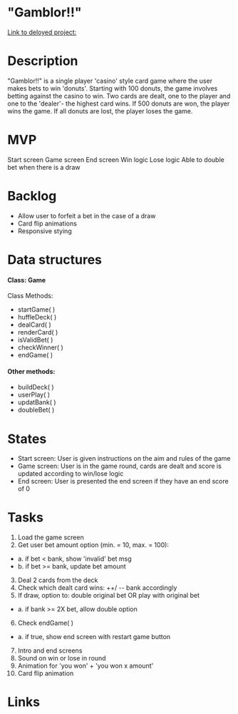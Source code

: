 # "Gamblor!!"

[Link to deloyed project:](https://google.com)

# Description
"Gamblor!!" is a single player 'casino' style card game where the user makes bets to win 'donuts'.
Starting with 100 donuts, the game involves betting against the casino to win. Two cards are dealt, one to the player and one to the 'dealer'- the highest card wins. If 500 donuts are won, the player wins the game. If all donuts are lost, the player loses the game.

# MVP
Start screen
Game screen
End screen
Win logic
Lose logic
Able to double bet when there is a draw
# Backlog
* Allow user to forfeit a bet in the case of a draw
* Card flip animations
* Responsive stying

# Data structures
####  Class: Game 
Class Methods:
* startGame( )
* huffleDeck( )
* dealCard( )
* renderCard( )
* isValidBet( )
* checkWinner( )
* endGame( ) 
#### Other methods:
* buildDeck( )
* userPlay( )
* updatBank( )
* doubleBet( )
# States
* Start screen: User is given instructions on the aim and rules of the game
* Game screen: User is in the game round, cards are dealt and score is updated according to win/lose logic
* End screen: User is presented the end screen if they have an end score of 0
# Tasks
1. Load the game screen
2. Get user bet amount option (min. = 10, max. = 100):
* a. if bet < bank, show 'invalid' bet msg
* b. if bet >= bank, update bet amount
3. Deal 2 cards from the deck
4. Check which dealt card wins: ++/ -- bank accordingly
5. If draw, option to: double original bet OR play with original bet
*  a. if bank >= 2X bet, allow double option
6. Check endGame( ) 
* a. if true, show end screen with restart game button
7. Intro and end screens 
8. Sound on win or lose in round
9. Animation for 'you won' + 'you won x amount'
10. Card flip animation
# Links

